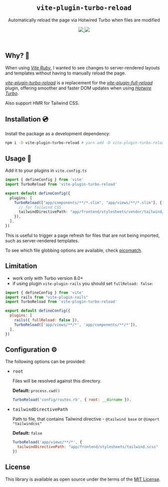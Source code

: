 <h2 align='center'><samp>vite-plugin-turbo-reload</samp></h2>

<p align='center'>Automatically reload the page via Hotwired Turbo when files are modified</p>

<p align='center'>
  <a href='https://www.npmjs.com/package/vite-plugin-turbo-reload'>
    <img src='https://img.shields.io/npm/v/vite-plugin-turbo-reload?color=222&style=flat-square'>
  </a>
  <a href='https://github.com/ElMassimo/vite-plugin-turbo-reload/blob/main/LICENSE.txt'>
    <img src='https://img.shields.io/badge/license-MIT-blue.svg'>
  </a>
</p>

<br>

[vite-plugin-turbo-reload]: https://github.com/ermolaev/vite-plugin-turbo-reload
[vite-plugin-full-reload]: https://github.com/ElMassimo/vite-plugin-full-reload
[vite-plugin-live-reload]: https://github.com/arnoson/vite-plugin-live-reload
[Vite Ruby]: https://github.com/ElMassimo/vite_ruby
[picomatch]: https://github.com/micromatch/picomatch#globbing-features
[Hotwire Turbo]: https://turbo.hotwired.dev/

## Why? 🤔

When using _[Vite Ruby]_, I wanted to see changes to server-rendered layouts and templates without having to manually reload the page.

_[vite-plugin-turbo-reload]_ is a replacement for the _[vite-plugin-full-reload]_ plugin, offering smoother and faster DOM updates when using _[Hotwire Turbo]_.

Also support HMR for Tailwind CSS.

## Installation 💿

Install the package as a development dependency:

```bash
npm i -D vite-plugin-turbo-reload # yarn add -D vite-plugin-turbo-reload
```

## Usage 🚀

Add it to your plugins in `vite.config.ts`

```ts
import { defineConfig } from 'vite'
import TurboReload from 'vite-plugin-turbo-reload'

export default defineConfig({
  plugins: [
    TurboReload(["app/components/**/*.slim", "app/views/**/*.slim"], {
      // for Tailwind CSS
      tailwindDirectivePath: "app/frontend/stylesheets/vendor/tailwind/tailwind.scss",
    }),
  ],
})
```

This is useful to trigger a page refresh for files that are not being imported, such as server-rendered templates.

To see which file globbing options are available, check [picomatch].

## Limitation
- work only with Turbo version 8.0+
- if using plugin `vite-plugin-rails` you should set `fullReload: false`:
```js
import { defineConfig } from 'vite'
import rails from "vite-plugin-rails"
import TurboReload from 'vite-plugin-turbo-reload'

export default defineConfig({
  plugins: [
    rails({ fullReload: false }),
    TurboReload(['app/views/**/*', 'app/components/**/*']),
  ],
})
```

## Configuration ⚙️

The following options can be provided:

- <kbd>root</kbd>
  
  Files will be resolved against this directory.

  __Default:__ `process.cwd()`

  ``` js
  TurboReload('config/routes.rb', { root: __dirname }),
  ``` 

- <kbd>tailwindDirectivePath</kbd>

  Path to file, that contains Tailwind directive - `@tailwind base` or `@import "tailwindcss"`

  __Default:__ `false`

  ```js
  TurboReload('app/views/**/*', {
    tailwindDirectivePath: "app/frontend/stylesheets/tailwind.scss"
  })
  ```

## License

This library is available as open source under the terms of the [MIT License](https://opensource.org/licenses/MIT).
